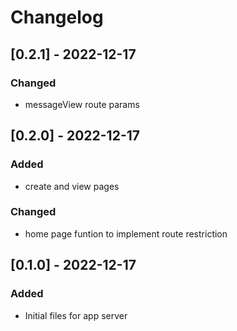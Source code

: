 # Changelog

## [0.2.1] - 2022-12-17

### Changed

- messageView route params


## [0.2.0] - 2022-12-17

### Added

- create and view pages

### Changed

- home page funtion to implement route restriction


## [0.1.0] - 2022-12-17

### Added

- Initial files for app server
